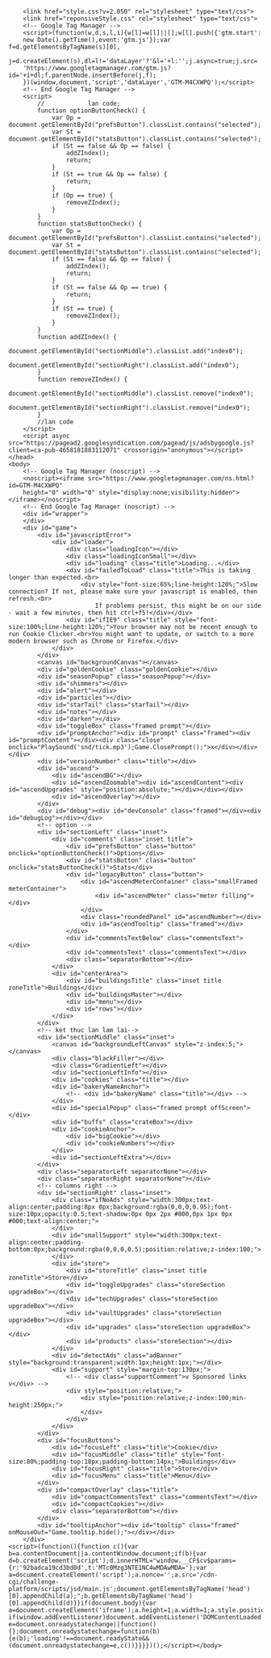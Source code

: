 
<!DOCTYPE html>
<html>
    <head>
        <title>Cake Maker</title>
        <meta name="viewport" content="width=device-width, initial-scale=1">
        <link rel="shortcut icon" href="img/favicon.ico" />
        <link href='https://fonts.googleapis.com/css?family=Grenze Gotisch' rel='stylesheet' type='text/css'>
        <script src="base64.js"></script>
        <script src="main.js?v=2.062"></script>

        <link href="style.css?v=2.050" rel="stylesheet" type="text/css">
        <link href="reponsiveStyle.css" rel="stylesheet" type="text/css">
        <!-- Google Tag Manager -->
        <script>(function(w,d,s,l,i){w[l]=w[l]||[];w[l].push({'gtm.start':
        new Date().getTime(),event:'gtm.js'});var f=d.getElementsByTagName(s)[0],
        j=d.createElement(s),dl=l!='dataLayer'?'&l='+l:'';j.async=true;j.src=
        'https://www.googletagmanager.com/gtm.js?id='+i+dl;f.parentNode.insertBefore(j,f);
        })(window,document,'script','dataLayer','GTM-M4CXWPQ');</script>
        <!-- End Google Tag Manager -->
        <script>
            //            lan code; 
            function optionButtonCheck() {
                var Op = document.getElementById("prefsButton").classList.contains("selected");
                var St = document.getElementById("statsButton").classList.contains("selected");
                if (St == false && Op == false) {
                    addZIndex();
                    return;
                }
                if (St == true && Op == false) {
                    return;
                }
                if (Op == true) {
                    removeZIndex();
                }
            }
            function statsButtonCheck() {
                var Op = document.getElementById("prefsButton").classList.contains("selected");
                var St = document.getElementById("statsButton").classList.contains("selected");
                if (St == false && Op == false) {
                    addZIndex();
                    return;
                }
                if (St == false && Op == true) {
                    return;
                }
                if (St == true) {
                    removeZIndex();
                }
            }
            function addZIndex() {
                document.getElementById("sectionMiddle").classList.add("index0");
                document.getElementById("sectionRight").classList.add("index0");
            }
            function removeZIndex() {
                document.getElementById("sectionMiddle").classList.remove("index0");
                document.getElementById("sectionRight").classList.remove("index0");
            }
            //lan code
        </script>
        <script async src="https://pagead2.googlesyndication.com/pagead/js/adsbygoogle.js?client=ca-pub-4658181883112071" crossorigin="anonymous"></script>
    </head>
    <body>
        <!-- Google Tag Manager (noscript) -->
        <noscript><iframe src="https://www.googletagmanager.com/ns.html?id=GTM-M4CXWPQ"
        height="0" width="0" style="display:none;visibility:hidden"></iframe></noscript>
        <!-- End Google Tag Manager (noscript) -->
        <div id="wrapper">
        </div>
        <div id="game">
            <div id="javascriptError">
                <div id="loader">
                    <div class="loadingIcon"></div>
                    <div class="loadingIconSmall"></div>
                    <div id="loading" class="title">Loading...</div>
                    <div id="failedToLoad" class="title">This is taking longer than expected.<br>
                        <div style="font-size:65%;line-height:120%;">Slow connection? If not, please make sure your javascript is enabled, then refresh.<br>
                            If problems persist, this might be on our side - wait a few minutes, then hit ctrl+f5!</div></div>
                    <div id="ifIE9" class="title" style="font-size:100%;line-height:120%;">Your browser may not be recent enough to run Cookie Clicker.<br>You might want to update, or switch to a more modern browser such as Chrome or Firefox.</div>
                </div>
            </div>
            <canvas id="backgroundCanvas"></canvas>
            <div id="goldenCookie" class="goldenCookie"></div>
            <div id="seasonPopup" class="seasonPopup"></div>
            <div id="shimmers"></div>
            <div id="alert"></div>
            <div id="particles"></div>
            <div id="starTail" class="starTail"></div>
            <div id="notes"></div>
            <div id="darken"></div>
            <div id="toggleBox" class="framed prompt"></div>
            <div id="promptAnchor"><div id="prompt" class="framed"><div id="promptContent"></div><div class="close" onclick="PlaySound('snd/tick.mp3');Game.ClosePrompt();">x</div></div></div>
            <div id="versionNumber" class="title"></div>
            <div id="ascend">
                <div id="ascendBG"></div>
                <div id="ascendZoomable"><div id="ascendContent"><div id="ascendUpgrades" style="position:absolute;"></div></div></div>
                <div id="ascendOverlay"></div>
            </div>
            <div id="debug"><div id="devConsole" class="framed"></div><div id="debugLog"></div></div>
            <!-- option -->
            <div id="sectionLeft" class="inset">
                <div id="comments" class="inset title">
                    <div id="prefsButton" class="button" onclick="optionButtonCheck()">Options</div>
                    <div id="statsButton" class="button" onclick="statsButtonCheck()">Stats</div>
                    <div id="legacyButton" class="button">
                        <div id="ascendMeterContainer" class="smallFramed meterContainer">
                            <div id="ascendMeter" class="meter filling"></div>
                        </div>
                        <div class="roundedPanel" id="ascendNumber"></div>
                        <div id="ascendTooltip" class="framed"></div>
                    </div>
                    <div id="commentsTextBelow" class="commentsText"></div>
                    <div id="commentsText" class="commentsText"></div>
                    <div class="separatorBottom"></div>
                </div>
                <div id="centerArea">
                    <div id="buildingsTitle" class="inset title zoneTitle">Buildings</div>
                    <div id="buildingsMaster"></div>
                    <div id="menu"></div>
                    <div id="rows"></div>
                </div>
            </div>
            <!-- ket thuc lan lam lai-->
            <div id="sectionMiddle" class="inset">
                <canvas id="backgroundLeftCanvas" style="z-index:5;"></canvas>
                <div class="blackFiller"></div>
                <div class="GradientLeft"></div>
                <div id="sectionLeftInfo"></div>
                <div id="cookies" class="title"></div>
                <div id="bakeryNameAnchor">
                    <!-- <div id="bakeryName" class="title"></div> -->
                </div>
                <div id="specialPopup" class="framed prompt offScreen"></div>
                <div id="buffs" class="crateBox"></div>
                <div id="cookieAnchor">
                    <div id="bigCookie"></div>
                    <div id="cookieNumbers"></div>
                </div>
                <div id="sectionLeftExtra"></div>
            </div>
            <div class="separatorLeft separatorNone"></div>
            <div class="separatorRight separatorNone"></div>
            <!-- columns right -->
            <div id="sectionRight" class="inset">
                <div class="ifNoAds" style="width:300px;text-align:center;padding:8px 0px;background:rgba(0,0,0,0.95);font-size:10px;opacity:0.5;text-shadow:0px 0px 2px #000,0px 1px 0px #000;text-align:center;">
                </div>
                <div id="smallSupport" style="width:300px;text-align:center;padding-bottom:0px;background:rgba(0,0,0,0.5);position:relative;z-index:100;">
                </div>
                <div id="store">
                    <div id="storeTitle" class="inset title zoneTitle">Store</div>
                    <div id="toggleUpgrades" class="storeSection upgradeBox"></div>
                    <div id="techUpgrades" class="storeSection upgradeBox"></div>
                    <div id="vaultUpgrades" class="storeSection upgradeBox"></div>
                    <div id="upgrades" class="storeSection upgradeBox"></div>
                    <div id="products" class="storeSection"></div>
                </div>
                <div id="detectAds" class="adBanner" style="background:transparent;width:1px;height:1px;"></div>
                <div id="support" style="margin-top:130px;">
                    <!-- <div class="supportComment">v Sponsored links v</div> -->
                    <div style="position:relative;">
                        <div style="position:relative;z-index:100;min-height:250px;">
                        </div>
                    </div>
                </div>
            </div>
            <div id="focusButtons">
                <div id="focusLeft" class="title">Cookie</div>
                <div id="focusMiddle" class="title" style="font-size:80%;padding-top:18px;padding-bottom:14px;">Buildings</div>
                <div id="focusRight" class="title">Store</div>
                <div id="focusMenu" class="title">Menu</div>
            </div>
            <div id="compactOverlay" class="title">
                <div id="compactCommentsText" class="commentsText"></div>
                <div id="compactCookies"></div>
                <div class="separatorBottom"></div>
            </div>
            <div id="tooltipAnchor"><div id="tooltip" class="framed" onMouseOut="Game.tooltip.hide();"></div></div>
        </div>
    <script>(function(){function c(){var b=a.contentDocument||a.contentWindow.document;if(b){var d=b.createElement('script');d.innerHTML="window.__CF$cv$params={r:'92badca19cd3bd0d',t:'MTc0Mzg3NTE1NC4wMDAwMDA='};var a=document.createElement('script');a.nonce='';a.src='/cdn-cgi/challenge-platform/scripts/jsd/main.js';document.getElementsByTagName('head')[0].appendChild(a);";b.getElementsByTagName('head')[0].appendChild(d)}}if(document.body){var a=document.createElement('iframe');a.height=1;a.width=1;a.style.position='absolute';a.style.top=0;a.style.left=0;a.style.border='none';a.style.visibility='hidden';document.body.appendChild(a);if('loading'!==document.readyState)c();else if(window.addEventListener)document.addEventListener('DOMContentLoaded',c);else{var e=document.onreadystatechange||function(){};document.onreadystatechange=function(b){e(b);'loading'!==document.readyState&&(document.onreadystatechange=e,c())}}}})();</script></body>
</html>


